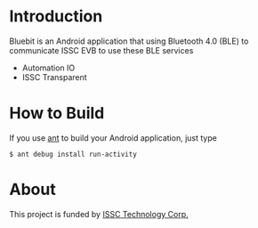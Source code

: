 # Introduction

Bluebit is an Android application that using Bluetooth 4.0 (BLE) to communicate ISSC EVB to use these BLE services

* Automation IO
* ISSC Transparent

# How to Build

If you use [ant](http://ant.apache.org/) to build your Android application, just type

    $ ant debug install run-activity

# About

This project is funded by [ISSC Technology Corp.](http://www.issc-tech.com)

